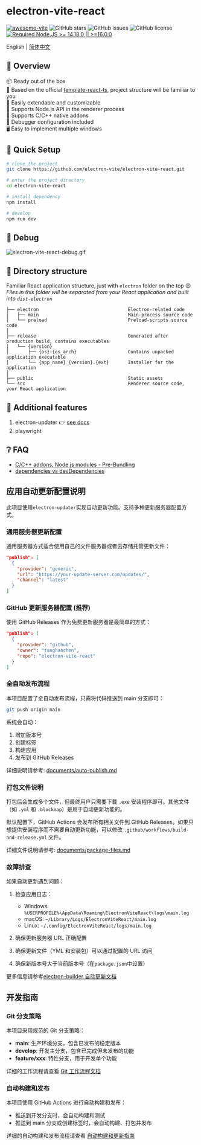 # electron-vite-react

[![awesome-vite](https://awesome.re/mentioned-badge.svg)](https://github.com/vitejs/awesome-vite)
![GitHub stars](https://img.shields.io/github/stars/caoxiemeihao/vite-react-electron?color=fa6470)
![GitHub issues](https://img.shields.io/github/issues/caoxiemeihao/vite-react-electron?color=d8b22d)
![GitHub license](https://img.shields.io/github/license/caoxiemeihao/vite-react-electron)
[![Required Node.JS >= 14.18.0 || >=16.0.0](https://img.shields.io/static/v1?label=node&message=14.18.0%20||%20%3E=16.0.0&logo=node.js&color=3f893e)](https://nodejs.org/about/releases)

English | [简体中文](README.zh-CN.md)

## 👀 Overview

📦 Ready out of the box  
🎯 Based on the official [template-react-ts](https://github.com/vitejs/vite/tree/main/packages/create-vite/template-react-ts), project structure will be familiar to you  
🌱 Easily extendable and customizable  
💪 Supports Node.js API in the renderer process  
🔩 Supports C/C++ native addons  
🐞 Debugger configuration included  
🖥 Easy to implement multiple windows

## 🛫 Quick Setup

```sh
# clone the project
git clone https://github.com/electron-vite/electron-vite-react.git

# enter the project directory
cd electron-vite-react

# install dependency
npm install

# develop
npm run dev
```

## 🐞 Debug

![electron-vite-react-debug.gif](/electron-vite-react-debug.gif)

## 📂 Directory structure

Familiar React application structure, just with `electron` folder on the top :wink:  
_Files in this folder will be separated from your React application and built into `dist-electron`_

```tree
├── electron                                 Electron-related code
│   ├── main                                 Main-process source code
│   └── preload                              Preload-scripts source code
│
├── release                                  Generated after production build, contains executables
│   └── {version}
│       ├── {os}-{os_arch}                   Contains unpacked application executable
│       └── {app_name}_{version}.{ext}       Installer for the application
│
├── public                                   Static assets
└── src                                      Renderer source code, your React application
```

<!--
## 🚨 Be aware

This template integrates Node.js API to the renderer process by default. If you want to follow **Electron Security Concerns** you might want to disable this feature. You will have to expose needed API by yourself.

To get started, remove the option as shown below. This will [modify the Vite configuration and disable this feature](https://github.com/electron-vite/vite-plugin-electron-renderer#config-presets-opinionated).

```diff
# vite.config.ts

export default {
  plugins: [
    ...
-   // Use Node.js API in the Renderer-process
-   renderer({
-     nodeIntegration: true,
-   }),
    ...
  ],
}
```
-->

## 🔧 Additional features

1. electron-updater 👉 [see docs](src/components/update/README.md)
1. playwright

## ❔ FAQ

- [C/C++ addons, Node.js modules - Pre-Bundling](https://github.com/electron-vite/vite-plugin-electron-renderer#dependency-pre-bundling)
- [dependencies vs devDependencies](https://github.com/electron-vite/vite-plugin-electron-renderer#dependencies-vs-devdependencies)

## 应用自动更新配置说明

此项目使用`electron-updater`实现自动更新功能。支持多种更新服务器配置方式。

### 通用服务器更新配置

通用服务器方式适合使用自己的文件服务器或者云存储托管更新文件：

```json
"publish": [
  {
    "provider": "generic",
    "url": "https://your-update-server.com/updates/",
    "channel": "latest"
  }
]
```

### GitHub 更新服务器配置 (推荐)

使用 GitHub Releases 作为免费更新服务器是最简单的方式：

```json
"publish": [
  {
    "provider": "github",
    "owner": "tanghaochen",
    "repo": "electron-vite-react"
  }
]
```

### 全自动发布流程

本项目配置了全自动发布流程，只需将代码推送到 main 分支即可：

```bash
git push origin main
```

系统会自动：

1. 增加版本号
2. 创建标签
3. 构建应用
4. 发布到 GitHub Releases

详细说明请参考: [documents/auto-publish.md](documents/auto-publish.md)

### 打包文件说明

打包后会生成多个文件，但最终用户只需要下载 `.exe` 安装程序即可。其他文件（如 `.yml` 和 `.blockmap`）是用于自动更新功能的。

默认配置下，GitHub Actions 会发布所有相关文件到 GitHub Releases。如果只想提供安装程序而不需要自动更新功能，可以修改 `.github/workflows/build-and-release.yml` 文件。

详细文件说明请参考: [documents/package-files.md](documents/package-files.md)

### 故障排查

如果自动更新遇到问题：

1. 检查应用日志：

   - Windows: `%USERPROFILE%\AppData\Roaming\ElectronViteReact\logs\main.log`
   - macOS: `~/Library/Logs/ElectronViteReact/main.log`
   - Linux: `~/.config/ElectronViteReact/logs/main.log`

2. 确保更新服务器 URL 正确配置
3. 确保更新文件（YML 和安装包）可以通过配置的 URL 访问
4. 确保新版本号大于当前版本号（在`package.json`中设置）

更多信息请参考[electron-builder 自动更新文档](https://www.electron.build/auto-update)

## 开发指南

### Git 分支策略

本项目采用规范的 Git 分支策略：

- **main**: 生产环境分支，包含已发布的稳定版本
- **develop**: 开发主分支，包含已完成但未发布的功能
- **feature/xxx**: 特性分支，用于开发单个功能

详细的工作流程请查看 [Git 工作流程文档](./documents/git-workflow.md)

### 自动构建和发布

本项目使用 GitHub Actions 进行自动构建和发布：

- 推送到开发分支时，会自动构建和测试
- 推送到 main 分支或创建标签时，会自动构建、打包并发布

详细的自动构建和发布流程请查看 [自动构建和更新指南](./documents/auto-build-update.md)
